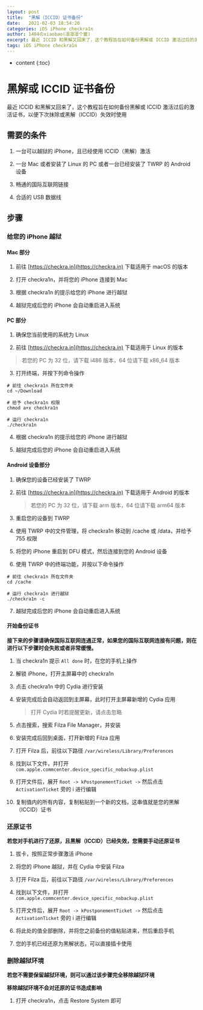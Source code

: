 ```yaml
---
layout: post
title:  "黑解（ICCID）证书备份"
date:   2021-02-03 18:54:20
categories: iOS iPhone checkra1n
author: 1404のxiaobao(凛凛凛个鳖)
excerpt: 最近 ICCID 和黑解又回来了，这个教程旨在如何备份黑解或 ICCID 激活过后的激活证书，以便下次抹除或黑解（ICCID）失效时使用
tags: iOS iPhone checkra1n
---
```


* content
{:toc}

# 黑解或 ICCID 证书备份

最近 ICCID 和黑解又回来了，这个教程旨在如何备份黑解或 ICCID 激活过后的激活证书，以便下次抹除或黑解（ICCID）失效时使用

## 需要的条件
1. 一台可以越狱的 iPhone，且已经使用 ICCID（黑解）激活

2. 一台 Mac 或者安装了 Linux 的 PC 或者一台已经安装了 TWRP 的 Android 设备

3. 畅通的国际互联网链接

4. 合适的 USB 数据线

## 步骤

### 给您的 iPhone 越狱

#### Mac 部分

1. 前往 [https://checkra.in](https://checkra.in) 下载适用于 macOS 的版本

2. 打开 checkra1n，并将您的 iPhone 连接到 Mac

3. 根据 checkra1n 的提示给您的 iPhone 进行越狱

4. 越狱完成后您的 iPhone 会自动重启进入系统

#### PC 部分

1. 确保您当前使用的系统为 Linux

2. 前往 [https://checkra.in](https://checkra.in) 下载适用于 Linux 的版本

>若您的 PC 为 32 位，请下载 i486 版本，64 位请下载 x86_64 版本

3. 打开终端，并按下列命令操作

```shell
# 前往 checkra1n 所在文件夹
cd ~/Download

# 给予 checkra1n 权限
chmod a+x checkra1n

# 运行 checkra1n
./checkra1n
```

4. 根据 checkra1n 的提示给您的 iPhone 进行越狱

5. 越狱完成后您的 iPhone 会自动重启进入系统

#### Android 设备部分

1. 确保您的设备已经安装了 TWRP

2. 前往 [https://checkra.in](https://checkra.in) 下载适用于 Android 的版本
   >若您的 PC 为 32 位，请下载 arm 版本，64 位请下载 arm64 版本

3. 重启您的设备到 TWRP

4. 使用 TWRP 中的文件管理，将 checkra1n 移动到 /cache 或 /data，并给予 755 权限

5. 将您的 iPhone 重启到 DFU 模式，然后连接到您的 Android 设备

6. 使用 TWRP 中的终端功能，并按以下命令操作

```shell
# 前往 checkra1n 所在文件夹
cd /cache

# 运行 checkra1n 进行越狱
./checkra1n -c
```

7. 越狱完成后您的 iPhone 会自动重启进入系统

#### 开始备份证书

**接下来的步骤请确保国际互联网连通正常，如果您的国际互联网连接有问题，则在进行以下步骤时会失败或者非常缓慢。**

1. 当 checkra1n 提示 `All done` 时，在您的手机上操作

2. 解锁 iPhone，打开主屏幕中的 checkra1n

3. 点击 checkra1n 中的 Cydia 进行安装

4. 安装完成后会自动返回到主屏幕，此时打开主屏幕新增的 Cydia 应用
   >打开 Cydia 时若提醒更新，请点击忽略

5. 点击搜索，搜索 Filza File Manager，并安装

6. 安装完成后回到桌面，打开新增的 Filza 应用

7. 打开 Filza 后，前往以下路径
`/var/wireless/Library/Preferences`

8. 找到以下文件，并打开
   `com.apple.commcenter.device_specific_nobackup.plist`

9. 打开文件后，展开 `Root -> kPostponementTicket ->` 然后点击 `ActivationTicket` 旁的 i 进行编辑

10. 复制值内的所有内容，复制粘贴到一个新的文档，这串值就是您的黑解（ICCID）证书

### 还原证书

**若您对手机进行了还原，且黑解（ICCID）已经失效，您需要手动还原证书**

1. 拔卡，按照正常步骤激活 iPhone

2. 将您的 iPhone 越狱，并在 Cydia 中安装 Filza

3. 打开 Filza 后，前往以下路径
   `/var/wireless/Library/Preferences`

4. 找到以下文件，并打开
   `com.apple.commcenter.device_specific_nobackup.plist`

5. 打开文件后，展开 `Root -> kPostponementTicket ->` 然后点击 `ActivationTicket` 旁的 i 进行编辑

6. 将此处的值全部删除，并将您之前备份的值粘贴进来，然后重启手机

7. 您的手机已经还原为黑解状态，可以直接插卡使用

### 删除越狱环境

**若您不需要保留越狱环境，则可以通过该步骤完全移除越狱环境**

**移除越狱环境不会对还原的证书造成影响**

1. 打开 checkra1n，点击 Restore System 即可
